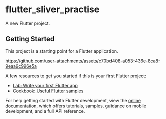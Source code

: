 # flutter_sliver_practise

A new Flutter project.

## Getting Started

This project is a starting point for a Flutter application.


https://github.com/user-attachments/assets/c70bd408-a053-436e-8ca8-9eaa9c996e5a


A few resources to get you started if this is your first Flutter project:

- [Lab: Write your first Flutter app](https://docs.flutter.dev/get-started/codelab)
- [Cookbook: Useful Flutter samples](https://docs.flutter.dev/cookbook)

For help getting started with Flutter development, view the
[online documentation](https://docs.flutter.dev/), which offers tutorials,
samples, guidance on mobile development, and a full API reference.
